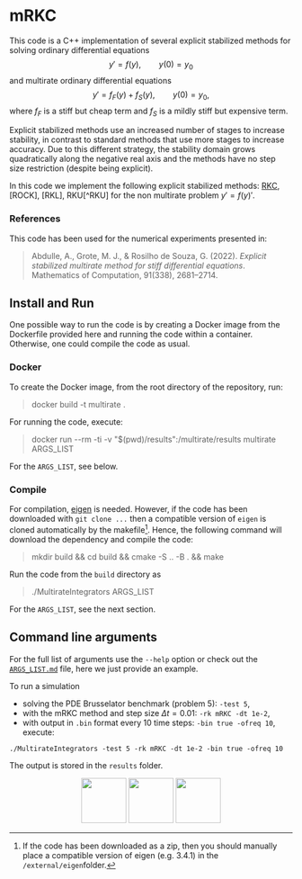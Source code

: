 # mRKC
This code is a C++ implementation of several explicit stabilized methods for solving ordinary differential equations
$$
y'=f(y),\qquad y(0)=y_0
$$
and multirate ordinary differential equations
$$
y'=f_F(y)+f_S(y),\qquad y(0)=y_0,
$$
where $f_F$ is a stiff but cheap term and $f_S$ is a mildly stiff but expensive term.

Explicit stabilized methods use an increased number of stages to increase stability, in contrast to standard methods that use more stages to increase accuracy. Due to this different strategy, the stability domain grows quadratically along the negative real axis and the methods have no step size restriction (despite being explicit).

In this code we implement the following explicit stabilized methods: [RKC](), [ROCK], [RKL], RKU[^RKU] for the non multirate problem $y'=f(y)'$.

### References
This code has been used for the numerical experiments presented in:

>Abdulle, A., Grote, M. J., & Rosilho de Souza, G. (2022). _Explicit stabilized multirate method for stiff differential equations_. Mathematics of Computation, 91(338), 2681–2714.


## Install and Run
One possible way to run the code is by creating a Docker image from the Dockerfile provided here and running the code within a container. Otherwise, one could compile the code as usual.

### Docker
To create the Docker image, from the root directory of the repository, run:
> docker build -t multirate .  

For running the code, execute:
> docker run --rm -ti -v "$(pwd)/results":/multirate/results multirate ARGS_LIST

For the `ARGS_LIST`, see below.

### Compile
For compilation, [eigen](https://eigen.tuxfamily.org/index.php?title=Main_Page) is needed. However, if the code has been downloaded with `git clone ...` then a compatible version of `eigen` is cloned automatically by the makefile[^eigen]. Hence, the following command will download the dependency and compile the code:

> mkdir build && cd build && cmake -S .. -B . && make

Run the code from the ``build`` directory as
> ./MultirateIntegrators ARGS_LIST

For the `ARGS_LIST`, see the next section.

## Command line arguments
For the full list of arguments use the `--help` option or check out the [`ARGS_LIST.md`](ARGS_LIST.md) file, here we just provide an example.

To run a simulation
- solving the PDE Brusselator benchmark (problem 5): `-test 5`,
- with the mRKC method and step size $\Delta t=0.01$: `-rk mRKC -dt 1e-2`,
- with output in `.bin` format every 10 time steps: `-bin true -ofreq 10`,
execute:

```
./MultirateIntegrators -test 5 -rk mRKC -dt 1e-2 -bin true -ofreq 10
```

The output is stored in the `results` folder.


<p align="center">
  <img src="./docs/img/logo-MICROCARD.png" height="80"/>
  <img src="./docs/img/EuroHPC.jpg" height="80" />
  <img src="./docs/img/WBF_SBFI_EU_Frameworkprogramme_E_RGB_pos_quer.png" height="80" />
</p>

[^eigen]: If the code has been downloaded as a zip, then you should manually place a compatible version of eigen (e.g. 3.4.1) in the `/external/eigen`folder.

